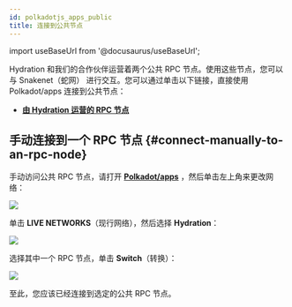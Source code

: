 ```yaml
---
id: polkadotjs_apps_public 
title: 连接到公共节点
---
```


import useBaseUrl from '@docusaurus/useBaseUrl';

Hydration 和我们的合作伙伴运营着两个公共 RPC 节点。使用这些节点，您可以与 Snakenet（蛇网） 进行交互。您可以通过单击以下链接，直接使用 Polkadot/apps 连接到公共节点：

* **[由 Hydration 运营的 RPC 节点](https://polkadot.js.org/apps/?rpc=wss%253A%252F%252Frpc.hydradx.cloud#/explorer)**


## 手动连接到一个 RPC 节点 {#connect-manually-to-an-rpc-node}

手动访问公共 RPC 节点，请打开 **[Polkadot/apps](https://polkadot.js.org/apps/)** ，然后单击左上角来更改网络：

<div style={{textAlign: 'center'}}>
  <img src={useBaseUrl('/polkadotjs-apps/PolkadotJS-APPS-1.png')} />
</div>

单击 **LIVE NETWORKS**（现行网络），然后选择 **Hydration**：

<div style={{textAlign: 'center'}}>
  <img src={useBaseUrl('/polkadotjs-apps/public-1.png')} />
</div>

选择其中一个 RPC 节点，单击 **Switch**（转换）：

<div style={{textAlign: 'center'}}>
  <img src={useBaseUrl('/polkadotjs-apps/public-2.png')} />
</div>

至此，您应该已经连接到选定的公共 RPC 节点。
